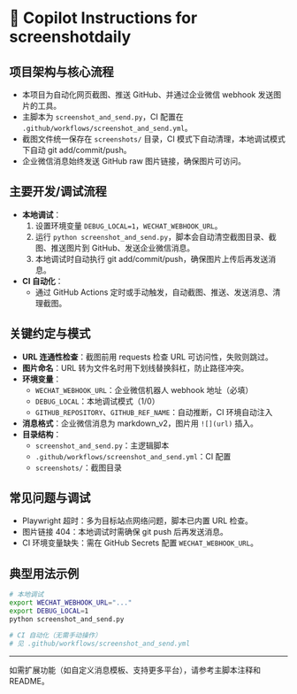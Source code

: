 # 🤖 Copilot Instructions for screenshotdaily

## 项目架构与核心流程
- 本项目为自动化网页截图、推送 GitHub、并通过企业微信 webhook 发送图片的工具。
- 主脚本为 `screenshot_and_send.py`，CI 配置在 `.github/workflows/screenshot_and_send.yml`。
- 截图文件统一保存在 `screenshots/` 目录，CI 模式下自动清理，本地调试模式下自动 git add/commit/push。
- 企业微信消息始终发送 GitHub raw 图片链接，确保图片可访问。

## 主要开发/调试流程
- **本地调试**：
  1. 设置环境变量 `DEBUG_LOCAL=1`，`WECHAT_WEBHOOK_URL`。
  2. 运行 `python screenshot_and_send.py`，脚本会自动清空截图目录、截图、推送图片到 GitHub、发送企业微信消息。
  3. 本地调试时自动执行 git add/commit/push，确保图片上传后再发送消息。
- **CI 自动化**：
  - 通过 GitHub Actions 定时或手动触发，自动截图、推送、发送消息、清理截图。

## 关键约定与模式
- **URL 连通性检查**：截图前用 requests 检查 URL 可访问性，失败则跳过。
- **图片命名**：URL 转为文件名时用下划线替换斜杠，防止路径冲突。
- **环境变量**：
  - `WECHAT_WEBHOOK_URL`：企业微信机器人 webhook 地址（必填）
  - `DEBUG_LOCAL`：本地调试模式（1/0）
  - `GITHUB_REPOSITORY`、`GITHUB_REF_NAME`：自动推断，CI 环境自动注入
- **消息格式**：企业微信消息为 markdown_v2，图片用 `![](url)` 插入。
- **目录结构**：
  - `screenshot_and_send.py`：主逻辑脚本
  - `.github/workflows/screenshot_and_send.yml`：CI 配置
  - `screenshots/`：截图目录

## 常见问题与调试
- Playwright 超时：多为目标站点网络问题，脚本已内置 URL 检查。
- 图片链接 404：本地调试时需确保 git push 后再发送消息。
- CI 环境变量缺失：需在 GitHub Secrets 配置 `WECHAT_WEBHOOK_URL`。

## 典型用法示例
```bash
# 本地调试
export WECHAT_WEBHOOK_URL="..."
export DEBUG_LOCAL=1
python screenshot_and_send.py

# CI 自动化（无需手动操作）
# 见 .github/workflows/screenshot_and_send.yml
```

---
如需扩展功能（如自定义消息模板、支持更多平台），请参考主脚本注释和 README。

